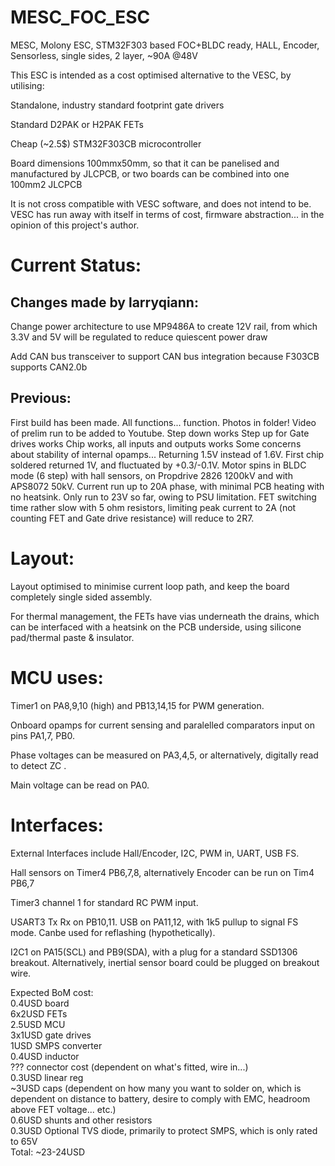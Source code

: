 # MESC_FOC_ESC
MESC, Molony ESC, STM32F303 based FOC+BLDC ready, HALL, Encoder, Sensorless, single sides, 2 layer, ~90A @48V


This ESC is intended as a cost optimised alternative to the VESC, by utilising:

Standalone, industry standard footprint gate drivers

Standard D2PAK or H2PAK FETs

Cheap (~2.5$) STM32F303CB microcontroller

Board dimensions 100mmx50mm, so that it can be panelised and manufactured by JLCPCB, or two boards can be combined into one 100mm2 JLCPCB

It is not cross compatible with VESC software, and does not intend to be. VESC has run away with itself in terms of cost, firmware abstraction... in the opinion of this project's author.

# Current Status:  

## Changes made by larryqiann:
Change power architecture to use MP9486A to create 12V rail, from  which 3.3V and 5V will be regulated to reduce quiescent power draw

Add CAN bus transceiver to support CAN bus integration because F303CB supports CAN2.0b

## Previous:

First build has been made. All functions... function.
Photos in folder! Video of prelim run to be added to Youtube.
Step down works
Step up for Gate drives works
Chip works, all inputs and outputs works
Some concerns about stability of internal opamps... Returning 1.5V instead of 1.6V. First chip soldered returned 1V, and fluctuated by +0.3/-0.1V. 
Motor spins in BLDC mode (6 step) with hall sensors, on Propdrive 2826 1200kV and with APS8072 50kV. Current run up to 20A phase, with minimal PCB heating with no heatsink. Only run to 23V so far, owing to PSU limitation.
FET switching time rather slow with 5 ohm resistors, limiting peak current to 2A (not counting FET and Gate drive resistance) will reduce to 2R7.

# Layout:  
Layout optimised to minimise current loop path, and keep the board completely single sided assembly.

For thermal management, the FETs have vias underneath the drains, which can be interfaced with a heatsink on the PCB underside, using silicone pad/thermal paste & insulator.

# MCU uses:
Timer1 on PA8,9,10 (high) and PB13,14,15 for PWM generation.

Onboard opamps for current sensing and paralelled comparators input on pins PA1,7, PB0.

Phase voltages can be measured on PA3,4,5, or alternatively, digitally read to detect ZC .

Main voltage can be read on PA0.

# Interfaces:
External Interfaces include Hall/Encoder, I2C, PWM in, UART, USB FS.

Hall sensors on Timer4 PB6,7,8, alternatively Encoder can be run on Tim4 PB6,7

Timer3 channel 1 for standard RC PWM input.

USART3 Tx Rx on PB10,11.
USB on PA11,12, with 1k5 pullup to signal FS mode. Canbe used for reflashing (hypothetically).

I2C1 on PA15(SCL) and PB9(SDA), with a plug for a standard SSD1306 breakout. Alternatively, inertial sensor board could be plugged on breakout wire.


Expected BoM cost:  
0.4USD board  
6x2USD FETs  
2.5USD MCU  
3x1USD gate drives  
1USD SMPS converter  
0.4USD inductor  
??? connector cost (dependent on what's fitted, wire in...)  
0.3USD linear reg  
~3USD caps (dependent on how many you want to solder on, which is dependent on distance to battery, desire to comply with EMC, headroom above FET voltage... etc.)  
0.6USD shunts and other resistors  
0.3USD Optional TVS diode, primarily to protect SMPS, which is only rated to 65V  
Total: ~23-24USD  


